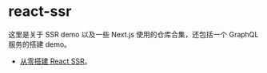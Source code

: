 # react-ssr

这里是关于 SSR demo 以及一些 Next.js 使用的仓库合集，还包括一个 GraphQL 服务的搭建 demo。

- [从零搭建 React SSR](./packages/express-ssr-demo/)。
